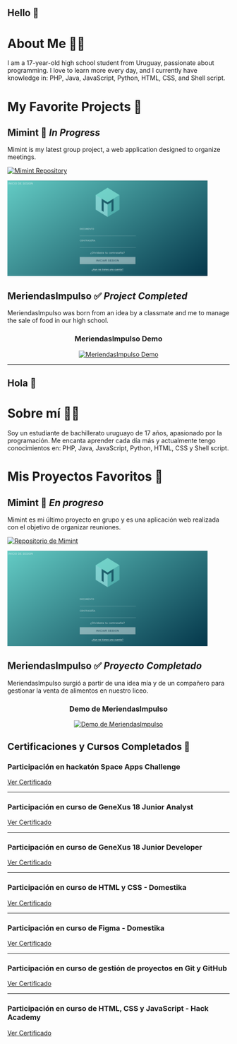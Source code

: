 ## Hello 👋

# About Me 👨‍💻
I am a 17-year-old high school student from Uruguay, passionate about programming. I love to learn more every day, and I currently have knowledge in: PHP, Java, JavaScript, Python, HTML, CSS, and Shell script.

# My Favorite Projects 🚀

## Mimint 🚧 *In Progress*
Mimint is my latest group project, a web application designed to organize meetings.

[![Mimint Repository](https://img.shields.io/badge/Visit_Repository-FF6F61?style=for-the-badge&logo=github&logoColor=white&labelColor=282C34)](https://github.com/Sebanev15/Mimint)

<img src="https://raw.githubusercontent.com/Sebanev15/Sebanev15/main/Mimint.png" alt="Mimint" width="90%"/>

## MeriendasImpulso ✅ *Project Completed*
MeriendasImpulso was born from an idea by a classmate and me to manage the sale of food in our high school.

<div align="center">
  <h3>MeriendasImpulso Demo</h3>
  <a href="https://www.youtube.com/watch?v=Dd5Mtjqby5U">
    <img src="https://img.youtube.com/vi/Dd5Mtjqby5U/maxresdefault.jpg" alt="MeriendasImpulso Demo" width="80%">
  </a>
</div>

---

## Hola 👋

# Sobre mí 👨‍💻
Soy un estudiante de bachillerato uruguayo de 17 años, apasionado por la programación. Me encanta aprender cada día más y actualmente tengo conocimientos en: PHP, Java, JavaScript, Python, HTML, CSS y Shell script.

# Mis Proyectos Favoritos 🚀

## Mimint 🚧 *En progreso*
Mimint es mi último proyecto en grupo y es una aplicación web realizada con el objetivo de organizar reuniones.

[![Repositorio de Mimint](https://img.shields.io/badge/Visitar_Repositorio-FF6F61?style=for-the-badge&logo=github&logoColor=white&labelColor=282C34)](https://github.com/Sebanev15/Mimint)

<img src="https://raw.githubusercontent.com/Sebanev15/Sebanev15/main/Mimint.png" alt="Mimint" width="90%"/>

## MeriendasImpulso ✅ *Proyecto Completado*
MeriendasImpulso surgió a partir de una idea mía y de un compañero para gestionar la venta de alimentos en nuestro liceo.

<div align="center">
  <h3>Demo de MeriendasImpulso</h3>
  <a href="https://www.youtube.com/watch?v=Dd5Mtjqby5U">
    <img src="https://img.youtube.com/vi/Dd5Mtjqby5U/maxresdefault.jpg" alt="Demo de MeriendasImpulso" width="80%">
  </a>
</div>

## Certificaciones y Cursos Completados 📜

### Participación en hackatón Space Apps Challenge
[Ver Certificado](https://github.com/Sebanev15/Sebanev15/blob/main/certificados/2023%20Space%20Apps%20Certificates_NASA%20Space%20Apps%20Challenge%20-%20Sebasti%C3%A1n%20Neves.pdf)

---

### Participación en curso de GeneXus 18 Junior Analyst
[Ver Certificado](https://github.com/Sebanev15/Sebanev15/blob/main/certificados/WebCertificado26063_NEVESSEBASTIAN.pdf)

---

### Participación en curso de GeneXus 18 Junior Developer 
[Ver Certificado](https://github.com/Sebanev15/Sebanev15/blob/main/certificados/Certificado38546_NEVESSEBASTIAN.pdf)

---

### Participación en curso de HTML y CSS - Domestika
[Ver Certificado](https://github.com/Sebanev15/Sebanev15/blob/main/certificados/ertificate%20HTML%20y%20CSS.pdf)

---

### Participación en curso de Figma - Domestika
[Ver Certificado](https://github.com/Sebanev15/Sebanev15/blob/main/certificados/certificate.pdf)

---

### Participación en curso de gestión de proyectos en Git y GitHub
[Ver Certificado](https://github.com/Sebanev15/Sebanev15/blob/main/certificados/Diploma_participacion.pdf)

---

### Participación en curso de HTML, CSS y JavaScript - Hack Academy
[Ver Certificado](https://github.com/Sebanev15/Sebanev15/blob/main/certificados/Sebastian%20Neves%20-%202023-05-08.pdf)
